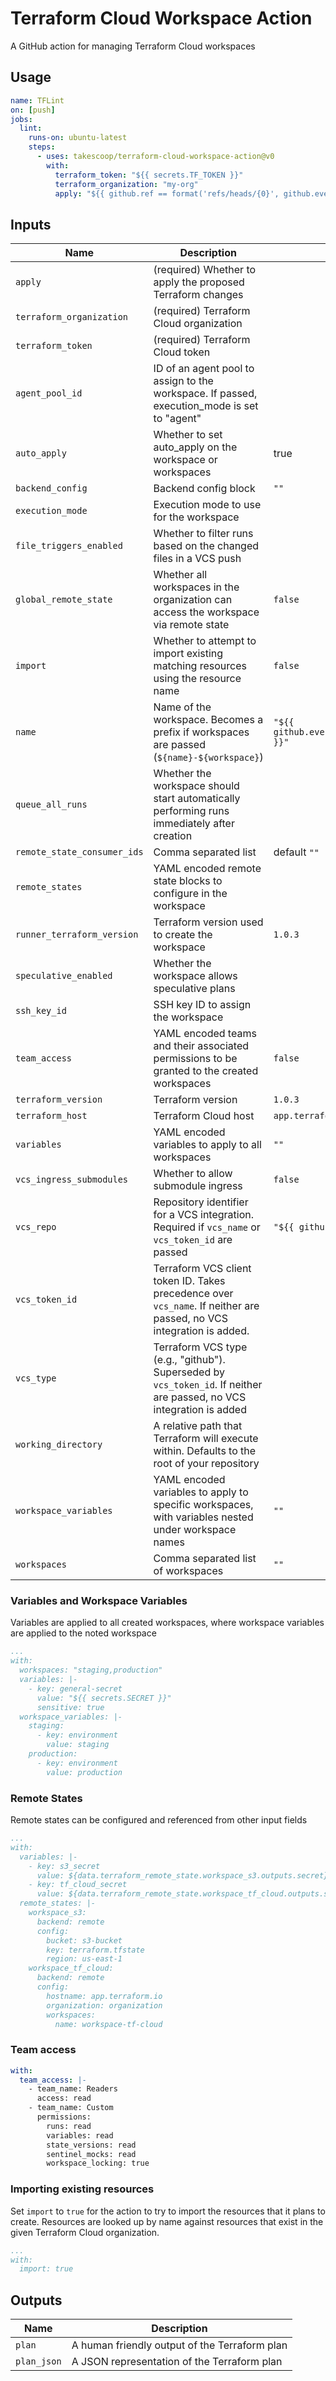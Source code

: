 # Terraform Cloud Workspace Action

A GitHub action for managing Terraform Cloud workspaces

## Usage

```yaml
name: TFLint
on: [push]
jobs:
  lint:
    runs-on: ubuntu-latest
    steps:
      - uses: takescoop/terraform-cloud-workspace-action@v0
        with:
          terraform_token: "${{ secrets.TF_TOKEN }}"
          terraform_organization: "my-org"
          apply: "${{ github.ref == format('refs/heads/{0}', github.event.repository.default_branch) }}"
```

## Inputs

| Name | Description | Default |
| --- | --- | --- |
| `apply` | (required) Whether to apply the proposed Terraform changes | |
| `terraform_organization` | (required) Terraform Cloud organization | |
| `terraform_token`  | (required) Terraform Cloud token | |
| `agent_pool_id` | ID of an agent pool to assign to the workspace. If passed, execution_mode is set to "agent" | |
| `auto_apply` | Whether to set auto_apply on the workspace or workspaces | true |
| `backend_config` | Backend config block | `""` |
| `execution_mode` | Execution mode to use for the workspace | |
| `file_triggers_enabled` | Whether to filter runs based on the changed files in a VCS push | |
| `global_remote_state` | Whether all workspaces in the organization can access the workspace via remote state | `false` |
| `import` | Whether to attempt to import existing matching resources using the resource name | `false` |
| `name` | Name of the workspace. Becomes a prefix if workspaces are passed (`${name}-${workspace}`) | `"${{ github.event.repository.name }}" `|
| `queue_all_runs` | Whether the workspace should start automatically performing runs immediately after creation | |
| `remote_state_consumer_ids` | Comma separated list | default `""`
| `remote_states` | YAML encoded remote state blocks to configure in the workspace | |
| `runner_terraform_version` | Terraform version used to create the workspace | `1.0.3` |
| `speculative_enabled` | Whether the workspace allows speculative plans | |
| `ssh_key_id` | SSH key ID to assign the workspace | |
| `team_access` | YAML encoded teams and their associated permissions to be granted to the created workspaces | `false` |
| `terraform_version` | Terraform version | `1.0.3` |
| `terraform_host` | Terraform Cloud host | `app.terraform.io` |
| `variables` | YAML encoded variables to apply to all workspaces | `""`
| `vcs_ingress_submodules` | Whether to allow submodule ingress | `false` |
| `vcs_repo` | Repository identifier for a VCS integration. Required if `vcs_name` or `vcs_token_id` are passed | `"${{ github.repository }}"` |
| `vcs_token_id` | Terraform VCS client token ID. Takes precedence over `vcs_name`. If neither are passed, no VCS integration is added. | |
| `vcs_type` | Terraform VCS type (e.g., "github"). Superseded by `vcs_token_id`. If neither are passed, no VCS integration is added | |
| `working_directory` | A relative path that Terraform will execute within. Defaults to the root of your repository | |
| `workspace_variables` | YAML encoded variables to apply to specific workspaces, with variables nested under workspace names | `""` |
| `workspaces` | Comma separated list of workspaces | `""` |

### Variables and Workspace Variables

Variables are applied to all created workspaces, where workspace variables are applied to the noted workspace

```yml
...
with:
  workspaces: "staging,production"
  variables: |-
    - key: general-secret
      value: "${{ secrets.SECRET }}"
      sensitive: true
  workspace_variables: |-
    staging:
      - key: environment
        value: staging
    production:
      - key: environment
        value: production
```

### Remote States

Remote states can be configured and referenced from other input fields

```yml
...
with:
  variables: |-
    - key: s3_secret
      value: ${data.terraform_remote_state.workspace_s3.outputs.secret}
    - key: tf_cloud_secret
      value: ${data.terraform_remote_state.workspace_tf_cloud.outputs.secret}
  remote_states: |-
    workspace_s3:
      backend: remote
      config:
        bucket: s3-bucket
        key: terraform.tfstate
        region: us-east-1
    workspace_tf_cloud:
      backend: remote
      config:
        hostname: app.terraform.io
        organization: organization
        workspaces:
          name: workspace-tf-cloud
```

### Team access

```yml
with:
  team_access: |-
    - team_name: Readers
      access: read
    - team_name: Custom
      permissions:
        runs: read
        variables: read
        state_versions: read
        sentinel_mocks: read
        workspace_locking: true
```

### Importing existing resources

Set `import` to `true` for the action to try to import the resources that it plans to create. Resources are looked up by name against resources that exist in the given Terraform Cloud organization.

```yml
...
with:
  import: true
```

## Outputs

| Name | Description |
| --- | --- |
| `plan` | A human friendly output of the Terraform plan |
| `plan_json` | A JSON representation of the Terraform plan |
